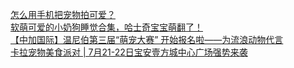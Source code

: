  
[怎么用手机把宠物拍可爱？](http://www.dianyue.me/archives/254/ilaa9hsy77nj4fqh/)  
[软萌可爱的小奶狗睡觉合集，哈士奇宝宝萌翻了！](http://www.dianyue.me/archives/904/zoeit4kntik7k9vb/)  
[【中加国际】温尼伯第三届“萌宠大赛” 开始报名啦——为流浪动物代言](http://www.dianyue.me/archives/765/2npknxtzrj49zyuq/)  
[卡拉宠物美食派对 | 7月21-22日宝安壹方城中心广场强势来袭](http://www.dianyue.me/archives/871/n59ymsp2hmkszkp9/)